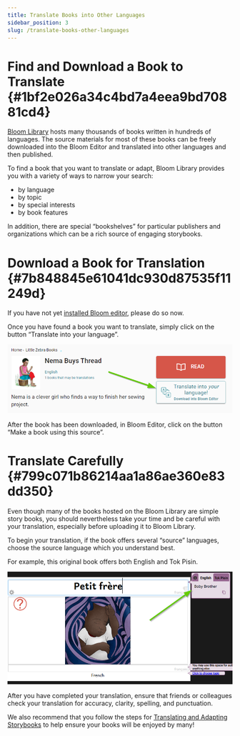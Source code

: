 ```yaml
---
title: Translate Books into Other Languages
sidebar_position: 3
slug: /translate-books-other-languages
---
```




# Find and Download a Book to Translate {#1bf2e026a34c4bd7a4eea9bd70881cd4}


[Bloom Library](https://bloomlibrary.org/) hosts many thousands of books written in hundreds of languages. The source materials for most of these books can be freely downloaded into the Bloom Editor and translated into other languages and then published. 


To find a book that you want to translate or adapt, Bloom Library provides you with a variety of ways to narrow your search:

- by language
- by topic
- by special interests
- by book features

In addition, there are special “bookshelves” for particular publishers and organizations which can be a rich source of engaging storybooks.


# Download a Book for Translation {#7b848845e61041dc930d87535f11249d}


If you have not yet [installed Bloom editor](/installing-bloom-on-windows), please do so now.  


Once you have found a book you want to translate, simply click on the button “Translate into your language”. 


![](./translate-books-other-languages.3d9a190e-8191-488f-9340-af41773cf7f5.png)


After the book has been downloaded, in Bloom Editor, click on the button “Make a book using this source”.


# Translate Carefully {#799c071b86214aa1a86ae360e83dd350}


Even though many of the books hosted on the Bloom Library are simple story books, you should nevertheless take your time and be careful with your translation, especially before uploading it to Bloom Library.


To begin your translation, if the book offers several “source” languages, choose the source language which you understand best.


For example, this original book offers both English and Tok Pisin.


![](./translate-books-other-languages.42ac8bdb-5694-4ec1-b4cd-8d891c6a27f4.png)


After you have completed your translation, ensure that friends or colleagues check your translation for accuracy, clarity, spelling, and punctuation.


We also recommend that you follow the steps for [Translating and Adapting Storybooks](https://bloomlibrary.org/page/create/page/Create-Resources-TranslatingAdapting) to help ensure your books will be enjoyed by many!

